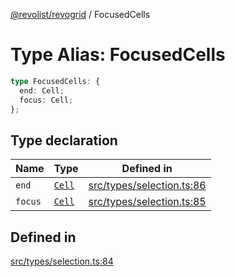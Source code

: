 [@revolist/revogrid](README.md) / FocusedCells

# Type Alias: FocusedCells

```ts
type FocusedCells: {
  end: Cell;
  focus: Cell;
};
```

## Type declaration

| Name | Type | Defined in |
| ------ | ------ | ------ |
| `end` | [`Cell`](Interface.Cell.md) | [src/types/selection.ts:86](https://github.com/revolist/revogrid/blob/93978cbf92b3c4002586c5528517b1ce86d856d9/src/types/selection.ts#L86) |
| `focus` | [`Cell`](Interface.Cell.md) | [src/types/selection.ts:85](https://github.com/revolist/revogrid/blob/93978cbf92b3c4002586c5528517b1ce86d856d9/src/types/selection.ts#L85) |

## Defined in

[src/types/selection.ts:84](https://github.com/revolist/revogrid/blob/93978cbf92b3c4002586c5528517b1ce86d856d9/src/types/selection.ts#L84)

